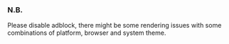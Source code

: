### N.B.

Please disable adblock, there might be some rendering issues with some combinations of platform, browser and system theme.
